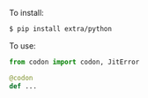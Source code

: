To install:

```bash
$ pip install extra/python
```

To use:

```python
from codon import codon, JitError

@codon
def ...
```
